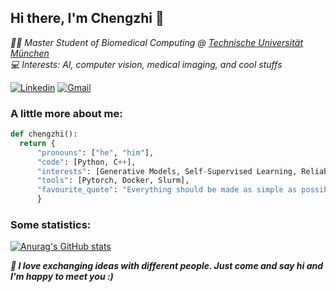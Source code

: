 <h2> Hi there, I'm Chengzhi 👋 </h2>
<p><em> 👨‍🎓 Master Student of Biomedical Computing @ <a href="http://www.unb.br"> Technische Universität München</a>
  </br>  💻 Interests: AI, computer vision, medical imaging, and cool stuffs  </a><p></em>
 
[![Linkedin](https://img.shields.io/badge/-LinkedIn-blue?style=flat&logo=Linkedin&logoColor=white)](https://www.linkedin.com/in/chengzhi-shen/)
[![Gmail](https://img.shields.io/badge/-Gmail-c14438?style=flat&logo=Gmail&logoColor=white)](mailto:leooo.shen@gmail.com)

### A little more about me:

```python
def chengzhi():
  return {
      "pronouns": ["he", "him"],
      "code": [Python, C++],
      "interests": [Generative Models, Self-Supervised Learning, Reliable AI], 
      "tools": [Pytorch, Docker, Slurm],
      "favourite_quote": "Everything should be made as simple as possible, but not simpler."
      }
```

### Some statistics:
[![Anurag's GitHub stats](https://github-readme-stats.vercel.app/api?username=Leooo-Shen&theme=tokyonight&show_icons=true)](https://github.com/anuraghazra/github-readme-stats)

<b><em>🔭 I love exchanging ideas with different people. Just come and say hi and I'm happy to meet you :) </b></a><em>
